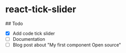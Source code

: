 # react-tick-slider

## Todo

- [X] Add code tick slider
- [ ] Documentation
- [ ] Blog post about "My first component Open source"
